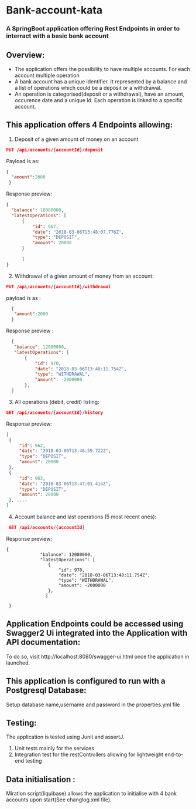 # Bank-account-kata

### A SpringBoot application offering Rest Endpoints in order to interract with a basic bank account 

## Overview:

- The application offers the possibility to have multiple accounts. For each account multiple operation
- A bank account has a unique identifier. It represented by a balance and a list of operations which could be a deposit or a withdrawal.
- An operation is categorised(deposit or a withdrawal), have an amount, occurence date and a unique Id. Each operation is linked to a specific account.


## This application offers 4 Endpoints allowing:
 1. Deposit of a given amount of money on an account 
 ```json
 PUT /api/accounts/{accountId}/deposit
 ```
 Payload is as:
 
 ```json
 {
   "amount":2000
  }
 ```
  Response preview:
  ```json
  {
    "balance": 18080000,
    "latestOperations": [
        {
            "id": 967,
            "date": "2018-03-06T13:48:07.776Z",
            "type": "DEPOSIT",
            "amount": 20000
        }
        
        ]
  }
   ```
       
 2. Withdrawal of a given amount of money from an account:
  
 ```json 
 PUT /api/accounts/{accountId}/withdrawal
 ```
 payload is as :
    
 ```json
   {
    "amount":2000
   }
   ```
   Response preview :
    
 ```json
   {
    "balance": 12080000,
    "latestOperations": [
        {
            "id": 970,
            "date": "2018-03-06T13:48:11.754Z",
            "type": "WITHDRAWAL",
            "amount": -2000000
        },
   ]
  ```
  
 3. All operations (debit, credit) listing:
    
   ```json  
   GET /api/accounts/{accountId}/history
   ```
   
   Response preview:
   
   ```json
   [
    {
        "id": 962,
        "date": "2018-03-06T13:46:59.722Z",
        "type": "DEPOSIT",
        "amount": 20000
    },
    {
        "id": 963,
        "date": "2018-03-06T13:47:01.414Z",
        "type": "DEPOSIT",
        "amount": 20000
    }, ....
   ]
   ```
 4. Account balance and last operations (5 most recent ones):
 
   ```json 
    GET /api/accounts/{accountId} 
   ```  
   Response preview:
     
    
    {
                 "balance": 12080000,
                 "latestOperations": [
                    {
                        "id": 970,
                        "date": "2018-03-06T13:48:11.754Z",
                        "type": "WITHDRAWAL",
                        "amount": -2000000
                    },
                   ]
                         
     }
    

 ## Application Endpoints could be accessed using Swagger2 Ui integrated into the Application with API documentation:
 To do so, visit http://localhost:8080/swagger-ui.html once the application in launched.
 
 ## This application is configured to run with a Postgresql Database:
 Setup database name,username and password in the properties.yml file
 
 ## Testing: 
 The application is tested using Junit and assertJ.
 1. Unit tests mainly for the services
 2. Integration test for the restControllers allowing for lightweight end-to-end testing
 
 ## Data initialisation :
 Miration script(liquibase) allows the application to initialise with 4 bank accounts upon start(See changlog.xml file).
